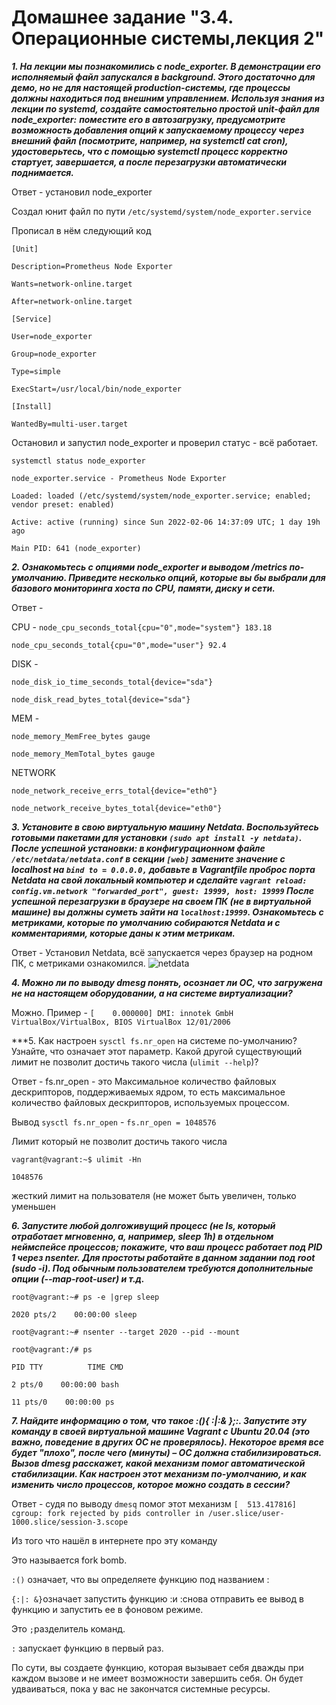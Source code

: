 # Домашнее задание "3.4. Операционные системы,лекция 2"

***1. На лекции мы познакомились с node_exporter. В демонстрации его исполняемый файл запускался в background. Этого достаточно для демо, но не для настоящей production-системы, где процессы должны находиться под внешним управлением. Используя знания из лекции по systemd, создайте самостоятельно простой unit-файл для node_exporter:***
***поместите его в автозагрузку,
предусмотрите возможность добавления опций к запускаемому процессу через внешний файл (посмотрите, например, на systemctl cat cron),
удостоверьтесь, что с помощью systemctl процесс корректно стартует, завершается, а после перезагрузки автоматически поднимается.***

Ответ - установил node_exporter 

Создал юнит файл по пути ```/etc/systemd/system/node_exporter.service```

Прописал в нём следующий код 

```[Unit]```

```Description=Prometheus Node Exporter```

```Wants=network-online.target```

```After=network-online.target```

```[Service]```

```User=node_exporter```

```Group=node_exporter```

```Type=simple```

```ExecStart=/usr/local/bin/node_exporter```

```[Install]```

```WantedBy=multi-user.target```

Остановил и запустил node_exporter и проверил статус - всё работает.

```systemctl status node_exporter```

```node_exporter.service - Prometheus Node Exporter```
     
```Loaded: loaded (/etc/systemd/system/node_exporter.service; enabled; vendor preset: enabled)```
     
```Active: active (running) since Sun 2022-02-06 14:37:09 UTC; 1 day 19h ago```

```Main PID: 641 (node_exporter)```

***2. Ознакомьтесь с опциями node_exporter и выводом /metrics по-умолчанию. Приведите несколько опций, которые вы бы выбрали для базового мониторинга хоста по CPU, памяти, диску и сети.***

Ответ - 

CPU - 
```node_cpu_seconds_total{cpu="0",mode="system"} 183.18```

```node_cpu_seconds_total{cpu="0",mode="user"} 92.4```

DISK - 

```node_disk_io_time_seconds_total{device="sda"}```

```node_disk_read_bytes_total{device="sda"}```

MEM - 

```node_memory_MemFree_bytes gauge```

```node_memory_MemTotal_bytes gauge```

NETWORK 

```node_network_receive_errs_total{device="eth0"}```

```node_network_receive_bytes_total{device="eth0"}```

***3. Установите в свою виртуальную машину Netdata. Воспользуйтесь готовыми пакетами для установки ```(sudo apt install -y netdata)```. После успешной установки:
в конфигурационном файле ```/etc/netdata/netdata.conf``` в секции ```[web]``` замените значение с localhost на ```bind to = 0.0.0.0,```
добавьте в Vagrantfile проброс порта Netdata на свой локальный компьютер и сделайте ```vagrant reload:```
```config.vm.network "forwarded_port", guest: 19999, host: 19999```
После успешной перезагрузки в браузере на своем ПК (не в виртуальной машине) вы должны суметь зайти на ```localhost:19999```. Ознакомьтесь с метриками, которые по умолчанию собираются Netdata и с комментариями, которые даны к этим метрикам.***

Ответ - Установил Netdata, всё запускается через браузер на родном ПК, с метриками ознакомился.
![netdata](https://user-images.githubusercontent.com/95530808/152971830-50a5b16a-b738-4c17-bbef-56a86871a2fc.PNG)

***4. Можно ли по выводу dmesg понять, осознает ли ОС, что загружена не на настоящем оборудовании, а на системе виртуализации?***

Можно. Пример - ```[    0.000000] DMI: innotek GmbH VirtualBox/VirtualBox, BIOS VirtualBox 12/01/2006```
      
      
***5. Как настроен ```sysctl fs.nr_open``` на системе по-умолчанию? Узнайте, что означает этот параметр. Какой другой существующий лимит не позволит достичь такого числа (```ulimit --help```)?

Ответ - fs.nr_open - это Максимальное количество файловых дескрипторов, поддерживаемых ядром, то есть максимальное количество файловых дескрипторов, используемых процессом.

Вывод ```sysctl fs.nr_open``` - ```fs.nr_open = 1048576```

Лимит который не позволит достичь такого числа

```vagrant@vagrant:~$ ulimit -Hn```

```1048576```

жесткий лимит на пользователя (не может быть увеличен, только уменьшен

***6. Запустите любой долгоживущий процесс (не ls, который отработает мгновенно, а, например, sleep 1h) в отдельном неймспейсе процессов; покажите, что ваш процесс работает под PID 1 через nsenter. Для простоты работайте в данном задании под root (sudo -i). Под обычным пользователем требуются дополнительные опции (--map-root-user) и т.д.***

```root@vagrant:~# ps -e |grep sleep```

```2020 pts/2    00:00:00 sleep```

```root@vagrant:~# nsenter --target 2020 --pid --mount```

```root@vagrant:/# ps```

```PID TTY          TIME CMD```

```2 pts/0    00:00:00 bash```

```11 pts/0    00:00:00 ps```

***7. Найдите информацию о том, что такое :(){ :|:& };:. Запустите эту команду в своей виртуальной машине Vagrant с Ubuntu 20.04 (это важно, поведение в других ОС не проверялось). Некоторое время все будет "плохо", после чего (минуты) – ОС должна стабилизироваться. Вызов dmesg расскажет, какой механизм помог автоматической стабилизации. Как настроен этот механизм по-умолчанию, и как изменить число процессов, которое можно создать в сессии?***

Ответ - судя по выводу ```dmesq``` помог этот механизм ```[  513.417816] cgroup: fork rejected by pids controller in /user.slice/user-1000.slice/session-3.scope```

Из того что нашёл в интернете про эту команду

Это называется fork bomb.

```:()``` означает, что вы определяете функцию под названием :

```{:|: &}```означает запустить функцию :и :снова отправить ее вывод в функцию и запустить ее в фоновом режиме.

Это ```;```разделитель команд.

```:``` запускает функцию в первый раз.

По сути, вы создаете функцию, которая вызывает себя дважды при каждом вызове и не имеет возможности завершить себя. Он будет удваиваться, пока у вас не закончатся системные ресурсы.

